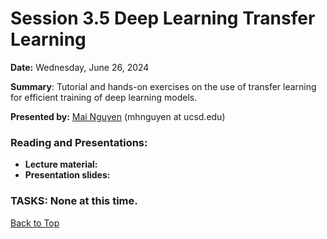 # Session 3.5 Deep Learning Transfer Learning 

**Date:** Wednesday, June 26, 2024

**Summary**: Tutorial and hands-on exercises on the use of transfer learning for efficient training of deep learning models.

**Presented by:** [Mai Nguyen](https://www.sdsc.edu/research/researcher_spotlight/nguyen_mai.html) (mhnguyen at ucsd.edu) 

### Reading and Presentations:
* **Lecture material:**
* **Presentation slides:**
### TASKS: None at this time.

[Back to Top](#top)
